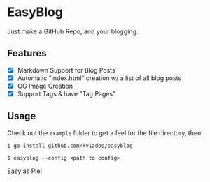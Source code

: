 # EasyBlog

Just make a GitHub Repo, and your blogging.

## Features

- [x] Markdown Support for Blog Posts
- [x] Automatic "index.html" creation w/ a list of all blog posts
- [x] OG Image Creation
- [x] Support Tags & have "Tag Pages"

## Usage

Check out the `example` folder to get a feel for the file directory, then:

```
$ go install github.com/kvizdos/easyblog

$ easyblog --config <path to config>
```

Easy as Pie!
